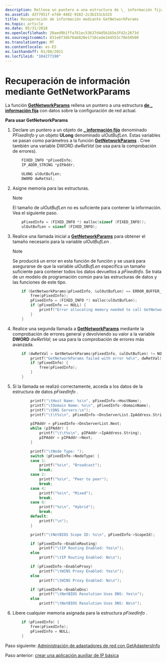 ```yaml
---
description: Rellena un puntero a una estructura de \_ información fija con datos sobre la configuración de red actual.
ms.assetid: d377951f-e7d4-4482-9182-2c3b153cb325
title: Recuperación de información mediante GetNetworkParams
ms.topic: article
ms.date: 05/31/2018
ms.openlocfilehash: 20aed9b1ffa761ec53637d4d5b165e3fd2c2673d
ms.sourcegitcommit: 831e8f3db78ab820e1710cede244553c70e50500
ms.translationtype: MT
ms.contentlocale: es-ES
ms.lasthandoff: 01/08/2021
ms.locfileid: "104277190"
---
```

# <a name="retrieving-information-using-getnetworkparams"></a>Recuperación de información mediante GetNetworkParams

La función [**GetNetworkParams**](/windows/desktop/api/Iphlpapi/nf-iphlpapi-getnetworkparams) rellena un puntero a una estructura [**de \_ información fija**](/windows/desktop/api/Iptypes/ns-iptypes-fixed_info_w2ksp1) con datos sobre la configuración de red actual.

**Para usar GetNetworkParams**

1.  Declare un puntero a un objeto de [**\_ información fijo**](/windows/desktop/api/Iptypes/ns-iptypes-fixed_info_w2ksp1) denominado *PFixedInfo* y un objeto **ULong** denominado *ulOutBufLen*. Estas variables se pasan como parámetros a la función [**GetNetworkParams**](/windows/desktop/api/Iphlpapi/nf-iphlpapi-getnetworkparams) . Cree también una  variable DWORD *dwRetVal* (se usa para la comprobación de errores).
    ```C++
        FIXED_INFO *pFixedInfo;
        IP_ADDR_STRING *pIPAddr;

        ULONG ulOutBufLen;
        DWORD dwRetVal;
    ```

    

2.  Asigne memoria para las estructuras.
    > [!Note]  
    > El tamaño de *ulOutBufLen* no es suficiente para contener la información. Vea el siguiente paso.

     

    ```C++
        pFixedInfo = (FIXED_INFO *) malloc(sizeof (FIXED_INFO));
        ulOutBufLen = sizeof (FIXED_INFO);
    ```

    

3.  Realice una llamada inicial a [**GetNetworkParams**](/windows/desktop/api/Iphlpapi/nf-iphlpapi-getnetworkparams) para obtener el tamaño necesario para la variable *ulOutBufLen* .
    > [!Note]  
    > Se producirá un error en esta función de función y se usará para asegurarse de que la variable *ulOutBufLen* especifica un tamaño suficiente para contener todos los datos devueltos a *pFixedInfo*. Se trata de un modelo de programación común para las estructuras de datos y las funciones de este tipo.

     

    ```C++
        if (GetNetworkParams(pFixedInfo, &ulOutBufLen) == ERROR_BUFFER_OVERFLOW) {
            free(pFixedInfo);
            pFixedInfo = (FIXED_INFO *) malloc(ulOutBufLen);
            if (pFixedInfo == NULL) {
                printf("Error allocating memory needed to call GetNetworkParams\n");
            }
        }
    ```

    

4.  Realice una segunda llamada a [**GetNetworkParams**](/windows/desktop/api/Iphlpapi/nf-iphlpapi-getnetworkparams) mediante la comprobación de errores general y devolviendo su valor a la variable **DWORD** *dwRetVal*; se usa para la comprobación de errores más avanzada.
    ```C++
        if (dwRetVal = GetNetworkParams(pFixedInfo, &ulOutBufLen) != NO_ERROR) {
            printf("GetNetworkParams failed with error %d\n", dwRetVal);
            if (pFixedInfo) {
                free(pFixedInfo);
            }
        }        
    ```

    

5.  Si la llamada se realizó correctamente, acceda a los datos de la estructura de datos *pFixedInfo* .
    ```C++
            printf("\tHost Name: %s\n", pFixedInfo->HostName);
            printf("\tDomain Name: %s\n", pFixedInfo->DomainName);
            printf("\tDNS Servers:\n");
            printf("\t\t%s\n", pFixedInfo->DnsServerList.IpAddress.String);

            pIPAddr = pFixedInfo->DnsServerList.Next;
            while (pIPAddr) {
                printf("\t\t%s\n", pIPAddr->IpAddress.String);
                pIPAddr = pIPAddr->Next;
            }

            printf("\tNode Type: ");
            switch (pFixedInfo->NodeType) {
            case 1:
                printf("%s\n", "Broadcast");
                break;
            case 2:
                printf("%s\n", "Peer to peer");
                break;
            case 4:
                printf("%s\n", "Mixed");
                break;
            case 8:
                printf("%s\n", "Hybrid");
                break;
            default:
                printf("\n");
            }

            printf("\tNetBIOS Scope ID: %s\n", pFixedInfo->ScopeId);

            if (pFixedInfo->EnableRouting)
                printf("\tIP Routing Enabled: Yes\n");
            else
                printf("\tIP Routing Enabled: No\n");

            if (pFixedInfo->EnableProxy)
                printf("\tWINS Proxy Enabled: Yes\n");
            else
                printf("\tWINS Proxy Enabled: No\n");

            if (pFixedInfo->EnableDns)
                printf("\tNetBIOS Resolution Uses DNS: Yes\n");
            else
                printf("\tNetBIOS Resolution Uses DNS: No\n");
    ```

    

6.  Libere cualquier memoria asignada para la estructura *pFixedInfo* .
    ```C++
        if (pFixedInfo) {
            free(pFixedInfo);
            pFixedInfo = NULL;
        }
    ```

    

Paso siguiente: [Administración de adaptadores de red con GetAdaptersInfo](managing-network-adapters-using-getadaptersinfo.md)

Paso anterior: [crear una aplicación auxiliar de IP básica](creating-a-basic-ip-helper-application.md)

 

 



